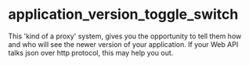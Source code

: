 # application_version_toggle_switch
This 'kind of a proxy' system, gives you the opportunity to tell them how and who will see the newer version of your application. If your Web API talks json over http protocol, this may help you out.

